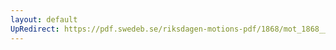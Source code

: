 ```yaml
---
layout: default
UpRedirect: https://pdf.swedeb.se/riksdagen-motions-pdf/1868/mot_1868__ak__00182/mot_1868__ak__00182_001.pdf
---
```

